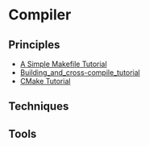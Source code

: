 # Compiler


## Principles

- [A Simple Makefile Tutorial](http://www.cs.colby.edu/maxwell/courses/tutorials/maketutor/)
- [Building_and_cross-compile_tutorial](Building_and_cross-compile_tutorial.md)
- [CMake Tutorial](http://hahack.com/codes/cmake/)

## Techniques

## Tools
